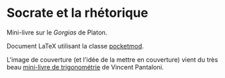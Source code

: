 # Socrate et la rhétorique

Mini-livre sur le *Gorgias* de Platon.

Document LaTeX utilisant la classe [pocketmod](https://github.com/liantze/pocketmod.sty).

L'image de couverture (et l'idée de la mettre en couverture) vient du très beau [mini-livre de trigonométrie](https://fr.overleaf.com/latex/examples/mini-livre-trigonometrie/ntgbdvthxhnb) de Vincent Pantaloni.
